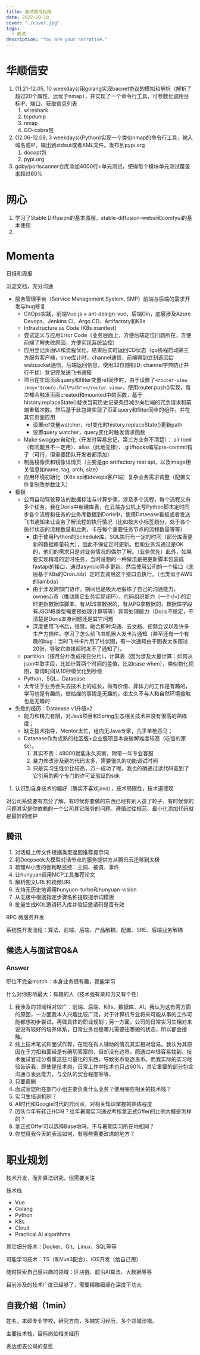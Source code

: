 ```yaml
---
title: 面试临场指南
date: 2022-10-18
cover: "./cover.jpg"
tags: 
  - 面试
description: "You are your narrative."
---
```


# 华顺信安

1. (11.21-12.05, 10 weekdays)用golang实现bacnet协议的模拟和解析（解析了超过20个属性，远优于nmap），并实现了一个命令行工具，可参数化调用目标IP、端口、获取信息列表
   1. wireshark
   2. tcpdump
   3. nmap
   4. GO-cobra包
2. (12.06-12.08, 3 weekdays)(Python)实现一个类似nmap的命令行工具，输入域名或IP，输出到stdout或者XML文件。发布到pypi.org
   1. docopt包
   2. pypi.org
3. goby/portscanner仓库添加4000行+单元测试，使得每个模块单元测试覆盖率超过60%

# 网心

1. 学习了Stable Diffusion的基本原理，stable-diffusion-webui和comfyui的基本使用
2. 

# Momenta

日报和周报

沉淀文档，充分沟通

- 服务管理平台（Service Management System, SMP）前端与后端的需求开发与bug修复
  - GitOps实践，前端Vue.js + ant-design-vue，后端Gin，底层涉及Azure Devops、Jenkins CI、Argo CD、Artifactory和K8s
  - Infrastructure as Code (K8s manifest)
  - 尝试定义与应用Error Code（业务层面上，方便后端定位问题所在，方便前端了解失败原因，方便实现系统监控）
  - 应用登记页面UI和流程优化，结束后实时返回CD状态（go协程启动第三方服务客户端，time库计时，channel通信，前端得到立刻返回后websocket通信，后端返回信息，使用32位随机ID: channel字典防止并行干扰）登记完发送飞书通知
  - 项目在实现页面query和filter变量ref同步时，由于设置了`<router-view :key="$route.fullPath"></router-view>`，使用router.push()实现，每次都会触发页面created和mounted中的函数，基于history.replaceState()替换当前历史记录条目减少向后端的冗余请求和前端重载次数。然后基于此包装实现了页面query和filter同步的组件，并在其它页面应用
    - 设置ref变量watcher，ref变化时history.replaceState()更新path
    - 设置query watcher，query变化时触发请求函数
  - Make swagger自动化（开发时容易忘记，第三方业务不清楚）：.air.toml（有问题且不一定用）、alias（此地无银）、.git/hooks编写pre-commit钩子（可行，但需要团队开发者都添加）
  - 制品镜像页和镜像详情页（主要是go artifactory rest api，以及image相关信息如name, tag, arch, size）
  - 应用环境初始化（K8s api和devops客户端）复杂业务需求调整（配置文件复制改参数注入）
- 看板
  - 公司自动驾驶算法的数据标注与计算步骤，涉及多个流程，每个流程又有多个任务。我在Doris中新建库表，在云端办公机上写Python脚本定时同步各个流程和任务的业务库数据到Doris中，使用Dataease看板或者发送飞书通知来让业务了解流程的执行情况（比如按大小标签划分，处于各个执行状态的流程数量和比例，卡在每个重要任务节点的流程数量等等）
    - 由于使用Python的Schedule库，SQL执行有一定的时间（部分库表更新的数据库量较大），因此不保证定时更新。但和业务沟通过是OK的，他们的需求只是对业务情况的偶尔了解。（业务优先）此外，如果要实现精准的定时任务，当时设想的一种做法是把更新脚本包装成fastapi的接口，通过asyncio异步更新，然后使用公司的一个接口（底层基于K8s的CronJob）定时去调用这个接口去执行。（也类似于AWS的lambda）
    - 由于涉及跨部门协作，期间也是极大地锻炼了自己的沟通能力，owner心态（推动其它业务实现闭环），代码组织能力（一个小小的定时更新数据库脚本，有从ES拿数据的，有从PG拿数据的，数据库字段有JSONB类型需要预处理计算等等）异常处理能力（Doris不稳定，不清楚是Doris本身问题还是其它问题
    - 深度使用飞书后，很赞。融合即时沟通、云文档、视频会议以及许多生产力插件。学习了怎么给飞书机器人发卡片通知（甚至还有一个有趣的bug：当时飞书卡片用了柱状图，有一次通知由于图表太多超过20张，导致它直接超时发不了通知了）。
  - partition（按月分片改成按日分片），计算表（因为涉及大量计算：如何从json中取字段，比如计算两个时间的差值，比如case when），类似物化视图，查询时间从10秒级优化到秒级
  - Python、SQL、Dataease
  - 太专注于业务会失去技术上的成长，做有价值、非体力的工作是有趣的，学习也是有趣的，做枯燥的事情是无趣的，坐太久不与人和自然环境接触也是无趣的
- 失败的经历：Dataease v1升级v2
  - 能力和精力有限，对Java项目和Spring生态相关技术并没有很高的熟练度；
  - 缺乏技术指导，Mentor太忙，组内无Java专家，几乎单枪匹马；
  - Dataease作为成熟的社区版+企业版项目本身破解难度较高（吃饭的家伙）。
    1. 其实不贵：48000就能永久买断，附带一年专业客服
    2. 暴力修改涉及到的代码太多，需要很久的功能调试时间
    3. 只是实习生性价比较高，万一成功了呢。我也的确通过读代码查到了它引用的两个专门的许可证验证的sdk

1. 认识到自身技术的偏好（确实不喜欢java），技术局限性，技术道德观

对公司系统要有充分了解，有时候你要做的东西已经有别人造了轮子，有时候你的问题其实是你依赖的一个公司其它服务的问题。遵循过往规范、最小化添加代码就是最好的维护

## 腾讯

1. 对话框上传文件根据类型返回推荐提示词
2. 将Deepseek大模型对话节点的服务提供方从腾讯云迁移到太极
3. 梳理AI小宝的伽利略监控：主调、被调、事件
4. 让hunyuan调用MCP工具推荐论文 
5. 解析图文URL和视频URL
6. 支持无历史地调用hunyuan-turbo和hunyuan-vision
7. 从无极中根据指定步骤名称提取提示词模板
8. 批量生成KOL邀请码入库并验证邀请码是否有效

RPC 微服务开发

系统性开发流程：算法、前端、后端、产品解耦，配置、SRE、后端业务解耦

## 候选人与面试官Q&A

### Answer

职位不完全match：本身业务很有趣，我能学习

什么对你影响最大：有趣的人（技术强有亲和力又有个性）

1. 我涉及的领域相对较广：前端、后端、K8s、数据库、AI。我认为这有两方面的原因，一方面我本人兴趣比较广泛，对于计算机专业将来可能从事的工作可能都想初步尝试，再做具体的职业规划；另一方面，公司的日常实习生相对来说没有较好的培养体系，日常业务也是哪儿需要往哪搬的状态，所以都会接触。
1. 线上技术笔试和面试作弊，在现在有人辅助的情况其实相对容易。我认为其原因在于力扣和面经是有确切答案的，但却没有边界。而通过AI很容易找到，技术面试官过分看重这些可量化的东西，导致劣币驱逐良币。而我实际的实习经验告诉我，即使是技术岗，日常工作中技术也只占60%，其它重要的部分包含沟通与表达能力，与全队的契合程度等等。
1. 只要薪酬
1. 面试官您所在部门小组主要负责什么业务？使用哪些相关的技术栈？
1. 实习生培训机制？
1. AI时代和Google时代的异同点，对相关知识掌握的熟练程度
1. 团队今年有转正HC吗？往年暑期实习通过考核拿正式Offer的比例大概是怎样的？
1. 拿正式Offer可以选择Base地吗，不与暑期实习所在地相同？
1. 你觉得我今天的表现如何，有哪些需要改进的地方？


# 职业规划

技术开发，而非算法研究，但需要关注

技术栈

- Vue
- Golang
- Python
- K8s
- Cloud
- Practical AI algorithms

其它细分技术：Docker、Git、Linux、SQL等等

可能学习技术：TS（和Vue3配合）、iOS开发（给自己用）

随时探索自己感兴趣的领域：区块链、前沿AI算法、大数据等等

目前涉及的技术广度已经够了，需要精雕细琢在深度下功夫

## 自我介绍（1min）

姓名，本硕专业学校，研究方向，多端实习经历，多个领域涉猎。

主要技术栈，目标岗位相关经历

表达想去公司的意愿